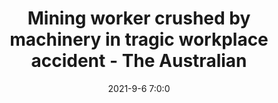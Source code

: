 ---
"title": "Mining worker crushed by machinery in tragic workplace accident - The Australian"
"date": "2021-9-6 7:0:0"
"feed_name": "GOOGLENEWSMINING"
"feed_website": "https://news.google.com/search?q=mining%2Bincident&hl=en-US&gl=US&ceid=US:en"
"feed_rss": "https://news.google.com/rss/search?q=mining%2Bincident&hl=en-US&gl=US&ceid=US:en"
"link": "https://www.theaustralian.com.au/breaking-news/mining-worker-crushed-by-machinery-in-tragic-workplace-accident/news-story/a21b13bbd65e43fc2a609ed8bd9e1c15"
"file": "_posts/2021-1-1-08471563b2708fa4e6a5b3141b48720e54eea86c.md"
"accident": "1"
"drilling": "0"
"dead": "1"
"injured": "0"
---